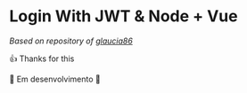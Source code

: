 # Login With JWT & Node + Vue

*Based on repository of [glaucia86](https://github.com/glaucia86/jwt-node-vue)*

:+1: Thanks for this

:construction: Em desenvolvimento :construction:
